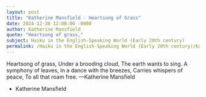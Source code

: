 ```yaml
---
layout: post
title: "Katherine Mansfield - Heartsong of Grass"
date: 2024-12-30 12:00:00 -0000
author: Katherine Mansfield
quote: "Heartsong of grass,"
subject: Haiku in the English-Speaking World (Early 20th century)
permalink: /Haiku in the English-Speaking World (Early 20th century)/Katherine Mansfield/Katherine Mansfield - Heartsong of Grass
---
```


Heartsong of grass,
Under a brooding cloud,
The earth wants to sing.
A symphony of leaves,
In a dance with the breezes,
Carries whispers of peace,
To all that roam free.
—Katherine Mansfield

- Katherine Mansfield

